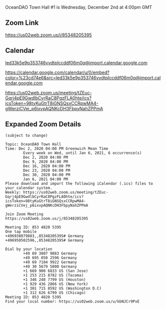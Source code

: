 OceanDAO Town Hall #1 is Wednesday, December 2nd at 4:00pm GMT

## Zoom Link

 https://us02web.zoom.us/j/85348205395
 
## Calendar

led33k5e9p353746vvdtplccddf06m0q@import.calendar.google.com

https://calendar.google.com/calendar/u/0/embed?color=%23cd74e6&src=led33k5e9p353746vvdtplccddf06m0q@import.calendar.google.com

https://us02web.zoom.us/meeting/tZEuc-Gqrj4pE9GwdlbCyrRaC8PgzFLA0hte/ics?icsToken=98tyKuGtrT8iGNSQsxCCRpwMA4-gWerziCVej_p6ixvpAQNKcDH3FbpyNahZPPmA


## Expanded Zoom Details

```
(subject to change)

Topic: OceanDAO Town Hall 
Time: Dec 2, 2020 04:00 PM Greenwich Mean Time
        Every week on Wed, until Jan 6, 2021, 6 occurrence(s)
        Dec 2, 2020 04:00 PM
        Dec 9, 2020 04:00 PM
        Dec 16, 2020 04:00 PM
        Dec 23, 2020 04:00 PM
        Dec 30, 2020 04:00 PM
        Jan 6, 2021 04:00 PM
Please download and import the following iCalendar (.ics) files to your calendar system.
Weekly: https://us02web.zoom.us/meeting/tZEuc-Gqrj4pE9GwdlbCyrRaC8PgzFLA0hte/ics?icsToken=98tyKuGtrT8iGNSQsxCCRpwMA4-gWerziCVej_p6ixvpAQNKcDH3FbpyNahZPPmA

Join Zoom Meeting
https://us02web.zoom.us/j/85348205395

Meeting ID: 853 4820 5395
One tap mobile
+496938079883,,85348205395# Germany
+496950502596,,85348205395# Germany

Dial by your location
        +49 69 3807 9883 Germany
        +49 695 050 2596 Germany
        +49 69 7104 9922 Germany
        +49 30 5679 5800 Germany
        +1 669 900 6833 US (San Jose)
        +1 253 215 8782 US (Tacoma)
        +1 346 248 7799 US (Houston)
        +1 929 436 2866 US (New York)
        +1 301 715 8592 US (Washington D.C)
        +1 312 626 6799 US (Chicago)
Meeting ID: 853 4820 5395
Find your local number: https://us02web.zoom.us/u/kbNJCr9PxE